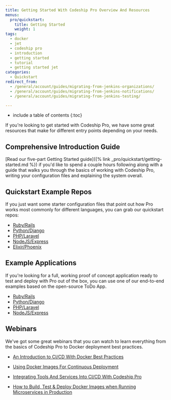 ```yaml
---
title: Getting Started With Codeship Pro Overview And Resources
menus:
  pro/quickstart:
    title: Getting Started
    weight: 1
tags:
  - docker
  - jet
  - codeship pro
  - introduction
  - getting started
  - tutorial
  - getting started jet
categories:
  - Quickstart
redirect_from:
  - /general/account/guides/migrating-from-jenkins-organizations/
  - /general/account/guides/migrating-from-jenkins-notifications/
  - /general/account/guides/migrating-from-jenkins-testing/

---
```


* include a table of contents
{:toc}

If you're looking to get started with Codeship Pro, we have some great resources that make for different entry points depending on your needs.

## Comprehensive Introduction Guide

[Read our five-part Getting Started guide]({% link _pro/quickstart/getting-started.md %}) if you'd like to spend a couple hours following along with a guide that walks you through the basics of working with Codeship Pro, writing your configuration files and explaining the system overall.

## Quickstart Example Repos

If you just want some starter configuration files that point out how Pro works most commonly for different languages, you can grab our quickstart repos:

- [Ruby/Rails](https://github.com/codeship-library/ruby-rails-quickstart)
- [Python/Django](https://github.com/codeship-library/python-django-quickstart)
- [PHP/Laravel](https://github.com/codeship-library/php-laravel-quickstart)
- [NodeJS/Express](https://github.com/codeship-library/nodejs-express-quickstart)
- [Elixir/Phoenix](https://github.com/codeship-library/elixir-phoenix-quickstart)

## Example Applications

If you're looking for a full, working proof of concept application ready to test and deploy with Pro out of the box, you can use one of our end-to-end examples based on the open-source ToDo App.

- [Ruby/Rails](https://github.com/codeship-library/ruby-rails-todoapp)
- [Python/Django](https://github.com/codeship-library/python-django-todoapp)
- [PHP/Laravel](https://github.com/codeship-library/php-laravel-todoapp)
- [NodeJS/Express](https://github.com/codeship-library/nodejs-express-todoapp)

## Webinars

We've got some great webinars that you can watch to learn everything from the basics of Codeship Pro to Docker deployment best practices.

- [An Introduction to CI/CD With Docker Best Practices](https://resources.codeship.com/webinars/thank-you-video-an-introduction-to-ci-cd-with-docker-best-practices)

- [Using Docker Images For Continuous Deployment](https://resources.codeship.com/webinars/using-docker-images-for-continuous-deployment)

- [Integrating Tools And Services Into CI/CD With Codeship Pro](https://resources.codeship.com/webinars/integrating-tools-services-into-ci-cd-with-codeship-pro)

- [How to Build, Test & Deploy Docker Images when Running Microservices in Production](https://resources.codeship.com/webinars/build-test-deploy-docker-images-when-running-microservices-in-production)
